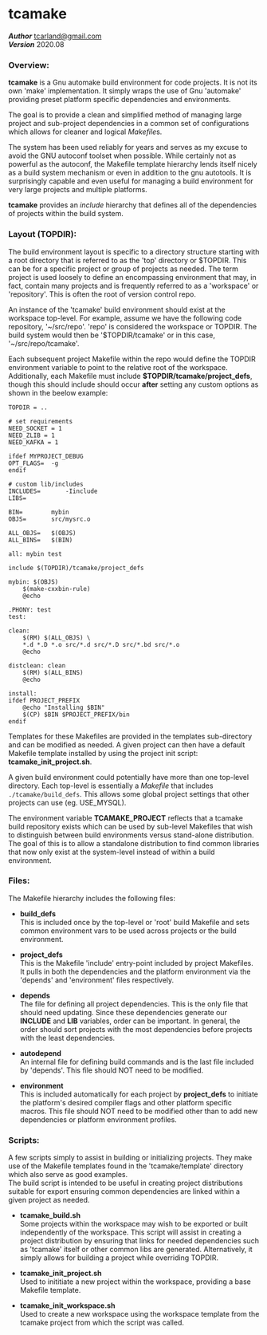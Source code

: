 tcamake
=======

***Author***  tcarland@gmail.com  
***Version***  2020.08


### Overview:

  **tcamake** is a Gnu automake build environment for code projects.
It is not its own 'make' implementation. It simply wraps the use of
Gnu 'automake' providing preset platform specific dependencies and
environments.

  The goal is to provide a clean and simplified method of managing large
project and sub-project dependencies in a common set of configurations
which allows for cleaner and logical *Makefile*s.  

  The system has been used reliably for years and serves as my excuse to
avoid the GNU autoconf toolset when possible. While certainly not as
powerful as the autoconf, the Makefile template hierarchy lends itself nicely
as a build system mechanism or even in addition to the gnu autotools. It is
surprisingly capable and even useful for managing a build environment
for very large projects and multiple platforms.

  **tcamake** provides an *include* hierarchy that defines all of the
dependencies of projects within the build system.

### Layout (TOPDIR):

  The build environment layout is specific to a directory structure
starting with a root directory that is referred to as the 'top' directory
or $TOPDIR. This can be for a specific project or group of projects as needed.
The term project is used loosely to define an encompassing environment
that may, in fact, contain many projects and is frequently referred to as
a 'workspace' or 'repository'. This is often the root of version control repo.  

  An instance of the 'tcamake' build environment should exist at the
workspace top-level. For example, assume we have the following code
repository, '~/src/repo'. 'repo' is considered the workspace
or TOPDIR. The build system would then be '$TOPDIR/tcamake' or in this
case, '~/src/repo/tcamake'.  

  Each subsequent project Makefile within the repo would define the
TOPDIR environment variable to point to the relative root of the workspace.
Additionally, each Makefile must include **$TOPDIR/tcamake/project_defs**,
though this should include should occur **after** setting any custom
options as shown in the beelow example:
```
TOPDIR = ..

# set requirements
NEED_SOCKET = 1
NEED_ZLIB = 1
NEED_KAFKA = 1

ifdef MYPROJECT_DEBUG
OPT_FLAGS= 	-g
endif

# custom lib/includes
INCLUDES=       -Iinclude
LIBS=

BIN=		mybin
OBJS=		src/mysrc.o

ALL_OBJS=	$(OBJS)
ALL_BINS=	$(BIN)

all: mybin test

include $(TOPDIR)/tcamake/project_defs

mybin: $(OBJS)
	$(make-cxxbin-rule)
	@echo

.PHONY: test
test:

clean:
	$(RM) $(ALL_OBJS) \
	*.d *.D *.o src/*.d src/*.D src/*.bd src/*.o
	@echo

distclean: clean
	$(RM) $(ALL_BINS)
	@echo

install:
ifdef PROJECT_PREFIX
	@echo "Installing $BIN"
    $(CP) $BIN $PROJECT_PREFIX/bin
endif
```

  Templates for these Makefiles are provided in the templates sub-directory
and can be modified as needed. A given project can then have a default
Makefile template installed by using the project init script:
**tcamake_init_project.sh**.  

  A given build environment could potentially have more than one top-level
directory. Each top-level is essentially a *Makefile* that includes
`./tcamake/build_defs`. This allows some global project settings that other
projects can use (eg. USE_MYSQL).

  The environment variable **TCAMAKE_PROJECT** reflects that a tcamake build
repository exists which can be used by sub-level Makefiles that wish to
distinguish between build environments versus stand-alone distribution. The
goal of this is to allow a standalone distribution to find common
libraries that now only exist at the system-level instead of within a build
environment.


### Files:

The Makefile hierarchy includes the following files:

 * **build_defs**  
    This is included once by the top-level or 'root' build Makefile and
    sets common environment vars to be used across projects or the build
    environment.  

 * **project_defs**  
    This is the Makefile 'include' entry-point included by project Makefiles.
    It pulls in both the dependencies and the platform environment via the
    'depends' and 'environment' files respectively.

 * **depends**  
    The file for defining all project dependencies. This is the only file
    that should need updating. Since these dependencies generate our **INCLUDE**
    and **LIB** variables, order can be important.  In general, the order should
    sort projects with the most dependencies before projects with the least
    dependencies.  

 * **autodepend**  
    An internal file for defining build commands and is the last file included
    by 'depends'.  This file should NOT need to be modified.

 * **environment**  
    This is included automatically for each project by **project_defs**
    to initiate the platform's desired compiler flags and other
    platform specific macros.
    This file should NOT need to be modified other than to add new
    dependencies or platform environment profiles.


### Scripts:

  A few scripts simply to assist in building or initializing projects.
They make use of the Makefile templates found in the 'tcamake/template'
directory which also serve as good examples.   
  The build script is intended to be useful in creating project
distributions suitable for export ensuring common dependencies are linked
within a given project as needed.  

 * **tcamake_build.sh**  
    Some projects within the workspace may wish to be exported or built
    independently of the workspace. This script will assist in creating a
    project distribution by ensuring that links for needed dependencies
    such as 'tcamake' itself or other common libs are generated.
    Alternatively, it simply allows for building a project
    while overriding TOPDIR.

 * **tcamake_init_project.sh**  
    Used to inititiate a new project within the workspace, providing
    a base Makefile template.

 * **tcamake_init_workspace.sh**  
    Used to create a new workspace using the workspace template from
    the tcamake project from which the script was called.

